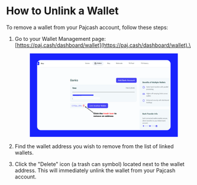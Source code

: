 # How to Unlink a Wallet

To remove a wallet from your Pajcash account, follow these steps:

1.  Go to your Wallet Management page: [https://paj.cash/dashboard/wallet](https://paj.cash/dashboard/wallet).\


    <figure><img src="../.gitbook/assets/remove wallet.png" alt=""><figcaption></figcaption></figure>


2. Find the wallet address you wish to remove from the list of linked wallets.
3. Click the "Delete" icon (a trash can symbol) located next to the wallet address. This will immediately unlink the wallet from your Pajcash account.
